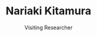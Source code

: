 ---
title: Nariaki Kitamura
subtitle: Visiting Researcher
job_title: Visiting Researcher
category: past_visitor
layout: team_member_personal_page
image: /img/team/alumni/Nariaki_Kitamura.png
link-new-tab: true
current_status: Engineer at Komatsu
keywords: Vision-and-Language Navigation
---